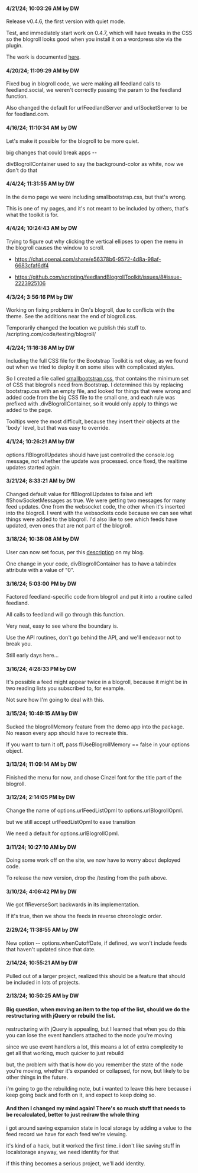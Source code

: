 #### 4/21/24; 10:03:26 AM by DW

Release v0.4.6, the first version with quiet mode. 

Test, and immediately start work on 0.4.7, which will have tweaks in the CSS so the blogroll looks good when you install it on a wordpress site via the plugin.

The work is documented <a href="https://github.com/a8cteam51/feedland-blogroll/issues/11">here</a>. 

#### 4/20/24; 11:09:29 AM by DW

Fixed bug in blogroll code, we were making all feedland calls to feedland.social, we weren't correctly passing the param to the feedland function.

Also changed the default for urlFeedlandServer and urlSocketServer to be for feedland.com.

#### 4/16/24; 11:10:34 AM by DW

Let's make it possible for the blogroll to be more quiet. 

big changes that could break apps --

divBlogrollContainer used to say the background-color as white, now we don't do that

#### 4/4/24; 11:31:55 AM by DW

In the demo page we were including smallbootstrap.css, but that's wrong. 

This is one of my pages, and it's not meant to be included by others, that's what the toolkit is for.

#### 4/4/24; 10:24:43 AM by DW

Trying to figure out why clicking the vertical ellipses to open the menu in the blogroll causes the window to scroll. 

* https://chat.openai.com/share/e56378b6-9572-4d8a-98af-6683cfaf6df4

* https://github.com/scripting/feedlandBlogrollToolkit/issues/8#issue-2223925106

#### 4/3/24; 3:56:16 PM by DW

Working on fixing problems in Om's blogroll, due to conflicts with the theme. See the additions near the end of blogroll.css.

Temporarily changed the location we publish this stuff to. /scripting.com/code/testing/blogroll/

#### 4/2/24; 11:16:36 AM by DW

Including the full CSS file for the Bootstrap Toolkit is not okay, as we found out when we tried to deploy it on some sites with complicated styles. 

So I created a file called <a href="http://scripting.com/code/blogroll/smallbootstrap.css">smallbootstrap.css</a>, that contains the minimum set of CSS that blogrolls need from Bootstrap. I determined this by replacing bootstrap.css with an empty file, and looked for things that were wrong and added code from the big CSS file to the small one, and each rule was prefixed with .divBlogrollContainer, so it would only apply to things we added to the page. 

Tooltips were the most difficult, because they insert their objects at the 'body' level, but that was easy to override. 

#### 4/1/24; 10:26:21 AM by DW

options.flBlogrollUpdates should have just controlled the console.log message, not whether the update was processed. once fixed, the realtime updates started again.  

#### 3/21/24; 8:33:21 AM by DW

Changed default value for flBlogrollUpdates to false and left flShowSocketMessages as true. We were getting two messages for many feed updates. One from the websocket code, the other when it's inserted into the blogroll. I went with the websockets code because we can see what things were added to the blogroll. I'd also like to see which feeds have updated, even ones that are not part of the blogroll. 

#### 3/18/24; 10:38:08 AM by DW

User can now set focus, per this <a href="http://scripting.com/2024/03/18.html#a143125">description</a> on my blog.

One change in your code, divBlogrollContainer has to have a tabindex attribute with a value of "0".

#### 3/16/24; 5:03:00 PM by DW

Factored feedland-specific code from blogroll and put it into a routine called feedland.

All calls to feedland will go through this function. 

Very neat, easy to see where the boundary is. 

Use the API routines, don't go behind the API, and we'll endeavor not to break you. 

Still early days here...

#### 3/16/24; 4:28:33 PM by DW

It's possible a feed might appear twice in a blogroll, because it might be in two reading lists you subscribed to, for example.

Not sure how I'm going to deal with this. 

#### 3/15/24; 10:49:15 AM by DW

Sucked the blogrollMemory feature from the demo app into the package. No reason every app should have to recreate this. 

If you want to turn it off, pass flUseBlogrollMemory == false in your options object. 

#### 3/13/24; 11:09:14 AM by DW

Finished the menu for now, and chose Cinzel font for the title part of the blogroll. 

#### 3/12/24; 2:14:05 PM by DW

Change the name of options.urlFeedListOpml to options.urlBlogrollOpml.

but we still accept urlFeedListOpml to ease transition

We need a default for options.urlBlogrollOpml.

#### 3/11/24; 10:27:10 AM by DW

Doing some work off on the site, we now have to worry about deployed code.

To release the new version, drop the /testing from the path above.

#### 3/10/24; 4:06:42 PM by DW

We got flReverseSort backwards in its implementation. 

If it's true, then we show the feeds in reverse chronologic order. 

#### 2/29/24; 11:38:55 AM by DW

New option -- options.whenCutoffDate, if defined, we won't include feeds that haven't updated since that date.

#### 2/14/24; 10:55:21 AM by DW

Pulled out of a larger project, realized this should be a feature that should be included in lots of projects.

#### 2/13/24; 10:50:25 AM by DW

#### Big question, when moving an item to the top of the list, should we do the restructuring with jQuery or rebuild the list.

restructuring with jQuery is appealing, but I learned that when you do this you can lose the event handlers attached to the node you're moving

since we use event handlers a lot, this means a lot of extra complexity to get all that working, much quicker to just rebuild

but, the problem with that is how do you remember the state of the node you're moving, whether it's expanded or collapsed, for now, but likely to be other things in the future.

i'm going to go the rebuilding note, but i wanted to leave this here because i keep going back and forth on it, and expect to keep doing so.

#### And then I changed my mind again! There's so much stuff that needs to be recalculated, better to just redraw the whole thing

i got around saving expansion state in local storage by adding a value to the feed record we have for each feed we're viewing. 

it's kind of a hack, but it worked the first time. i don't like saving stuff in localstorage anyway, we need identity for that

if this thing becomes a serious project, we'll add identity.

